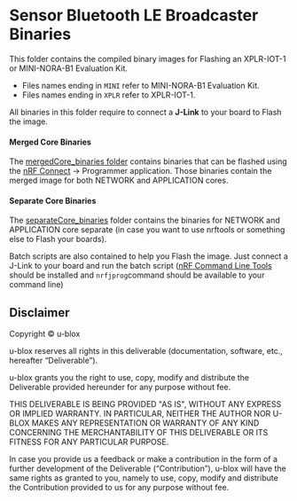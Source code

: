 # Sensor Bluetooth LE Broadcaster Binaries

This folder contains the compiled binary images for Flashing an XPLR-IOT-1 or MINI-NORA-B1 Evaluation Kit.

- Files names ending in `MINI` refer to MINI-NORA-B1 Evaluation Kit.
- Files names ending in `XPLR` refer to XPLR-IOT-1.

All binaries in this folder require to connect a **J-Link** to your board to Flash the image.

#### Merged Core Binaries

The [mergedCore_binaries folder](./mergedCores_binaries/) contains binaries that can be flashed using the [nRF Connect](https://www.nordicsemi.com/Products/Development-tools/nrf-connect-for-desktop) -> Programmer application. Those binaries contain the merged image for both NETWORK and APPLICATION cores.

#### Separate Core Binaries

The [separateCore_binaries](./separateCore_binaries/) folder contains the binaries for NETWORK and APPLICATION core separate (in case you want to use nrftools or something else to Flash your boards). 

Batch scripts are also contained to help you Flash the image. Just connect a J-Link to your board and run the batch script ([nRF Command Line Tools](https://www.nordicsemi.com/Products/Development-tools/nrf-command-line-tools) should be installed and `nrfjprog`command should be available to your command line)


## Disclaimer
Copyright &copy; u-blox 

u-blox reserves all rights in this deliverable (documentation, software, etc.,
hereafter “Deliverable”). 

u-blox grants you the right to use, copy, modify and distribute the
Deliverable provided hereunder for any purpose without fee.

THIS DELIVERABLE IS BEING PROVIDED "AS IS", WITHOUT ANY EXPRESS OR IMPLIED
WARRANTY. IN PARTICULAR, NEITHER THE AUTHOR NOR U-BLOX MAKES ANY
REPRESENTATION OR WARRANTY OF ANY KIND CONCERNING THE MERCHANTABILITY OF THIS
DELIVERABLE OR ITS FITNESS FOR ANY PARTICULAR PURPOSE.

In case you provide us a feedback or make a contribution in the form of a
further development of the Deliverable (“Contribution”), u-blox will have the
same rights as granted to you, namely to use, copy, modify and distribute the
Contribution provided to us for any purpose without fee.